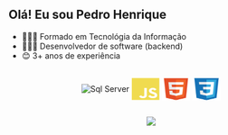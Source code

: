 ## Olá! Eu sou Pedro Henrique

- 🧑🏾‍🎓 Formado em Tecnológia da Informação
- 👨🏾‍💻 Desenvolvedor de software (backend) 
- 😊 3+ anos de experiência

<div style="display: inline_block" align="center"><br>
  <img align="center" alt="Sql Server" height="40" width="50" src="https://cdn.jsdelivr.net/gh/devicons/devicon/icons/microsoftsqlserver/microsoftsqlserver-plain-wordmark.svg" />
  <img align="center" alt="JavaScript" height="40" width="50" src="https://raw.githubusercontent.com/devicons/devicon/master/icons/javascript/javascript-plain.svg">
  <img align="center" alt="HTML" height="40" width="50" src="https://raw.githubusercontent.com/devicons/devicon/master/icons/html5/html5-original.svg">
  <img align="center" alt="CSS" height="40" width="50" src="https://raw.githubusercontent.com/devicons/devicon/master/icons/css3/css3-original.svg">
  
  ##
<div> 
  <a href = "mailto:henriquepedro1912@gmail.com"><img src="https://img.shields.io/badge/-Gmail-%23333?style=for-the-badge&logo=gmail" target="_blank"></a>
 
</div>
